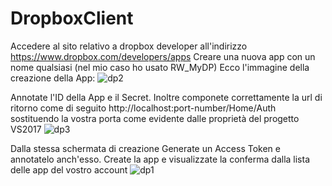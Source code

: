 # DropboxClient
Accedere al sito relativo a dropbox developer all'indirizzo https://www.dropbox.com/developers/apps
Creare una nuova app con un nome qualsiasi (nel mio caso ho usato RW_MyDP) Ecco l'immagine della creazione della App:
![dp2](https://user-images.githubusercontent.com/8326495/43132362-d33254d2-8f3b-11e8-909c-cfbabb36f458.png)

Annotate l'ID della App e il Secret. Inoltre componete correttamente la url di ritorno come di seguito
http://localhost:port-number/Home/Auth sostituendo la vostra porta come evidente dalle proprietà del progetto VS2017
![dp3](https://user-images.githubusercontent.com/8326495/43132518-5dccc6ea-8f3c-11e8-93e7-917192fb364f.png)

Dalla stessa schermata di creazione Generate un Access Token e annotatelo anch'esso.
Create la app e visualizzate la conferma dalla lista delle app del vostro account 
![dp1](https://user-images.githubusercontent.com/8326495/43132019-ccb71bb6-8f3a-11e8-80cf-cfaffeeb7bdc.png)
